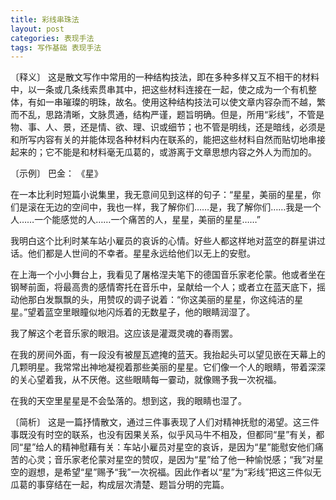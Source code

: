 ```yaml
---
title: 彩线串珠法
layout: post
categories: 表现手法
tags: 写作基础 表现手法
---
```


〔释义〕 这是散文写作中常用的一种结构技法，即在多种多样又互不相干的材料中，以一条或几条线索贯串其中，把这些材料连接在一起，使之成为一个有机整体，有如一串璀璨的明珠，故名。使用这种结构技法可以使文章内容杂而不越，繁而不乱，思路清晰，文脉贯通，结构严谨，题旨明确。但是，所用“彩线”，不管是物、事、人、景，还是情、欲、理、识或细节；也不管是明线，还是暗线，必须是和所写内容有关的并能体现各种材料内在联系的，能把这些材料自然而贴切地串接起来的；它不能是和材料毫无瓜葛的，或游离于文章思想内容之外人为而加的。

〔示例〕 巴金： 《星》

在一本比利时短篇小说集里，我无意间见到这样的句子：“星星，美丽的星星，你们是滚在无边的空间中，我也一样，我了解你们……是，我了解你们……我是一个人……一个能感觉的人……一个痛苦的人，星星，美丽的星星……”

我明白这个比利时某车站小雇员的哀诉的心情。好些人都这样地对蓝空的群星讲过话。他们都是人世间的不幸者。星星永远给他们以无上的安慰。

在上海一个小小舞台上，我看见了屠格涅夫笔下的德国音乐家老伦蒙。他或者坐在钢琴前面，将最高贵的感情寄托在音乐中，呈献给一个人；或者立在蓝天底下，摇动他那白发飘飘的头，用赞叹的调子说着：“你这美丽的星星，你这纯洁的星星。”望着蓝空里眼瞳似地闪烁着的无数星子，他的眼睛润湿了。

我了解这个老音乐家的眼泪。这应该是灌溉灵魂的春雨罢。

在我的房间外面，有一段没有被屋瓦遮掩的蓝天。我抬起头可以望见嵌在天幕上的几颗明星。我常常出神地凝视着那些美丽的星星。它们像一个人的眼睛，带着深深的关心望着我，从不厌倦。这些眼睛每一霎动，就像赐予我一次祝福。

在我的天空里星星是不会坠落的。想到这，我的眼睛也湿了。

〔简析〕 这是一篇抒情散文，通过三件事表现了人们对精神抚慰的渴望。这三件事既没有时空的联系，也没有因果关系，似乎风马牛不相及，但都同“星”有关，都同“星”给人的精神慰藉有关：车站小雇员对星空的哀诉，是因为“星”能慰安他们痛苦的心灵；音乐家老伦蒙对星空的赞叹，是因为“星”给了他一种愉悦感；“我”对星空的遐想，是希望“星”赐予“我”一次祝福。因此作者以“星”为“彩线”把这三件似无瓜葛的事穿结在一起，构成层次清楚、题旨分明的完篇。 